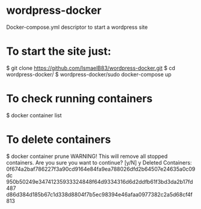 # wordpress-docker
Docker-compose.yml descriptor to start a wordpress site 

# To start the site just:
$ git clone https://github.com/IsmaelB83/wordpress-docker.git
$ cd wordpress-docker/
$ wordpress-docker/sudo docker-compose up

# To check running containers
$ docker container list

# To delete containers
$ docker container prune
WARNING! This will remove all stopped containers.
Are you sure you want to continue? [y/N] y
Deleted Containers:
0f674a2baf786227f3a90cd9164e84fa9ea788026dfd2b64507e24635a0c09dc
950b50249e34741235933324848f64d9334316d6d2ddfb61f3bd3da2b17fd487
d86d384d185b67c1d338d8804f7b5ec98394e46afaa0977382c2a5d68cf4f813
